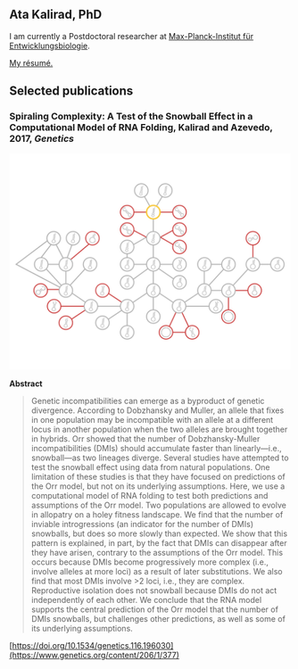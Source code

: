 ## Ata Kalirad, PhD

I am currently  a Postdoctoral researcher at [Max-Planck-Institut für Entwicklungsbiologie](). 

[My résumé.](Kalirad_CV_2021.pdf)

## Selected publications 

### Spiraling Complexity: A Test of the Snowball Effect in a Computational Model of RNA Folding, Kalirad and Azevedo, 2017, _Genetics_

![Image](Cover_LR.png)

**Abstract**

>Genetic incompatibilities can emerge as a byproduct of genetic divergence. According to Dobzhansky and Muller, an allele that fixes in one population may be incompatible with an allele at a different locus in another population when the two alleles are brought together in hybrids. Orr showed that the number of Dobzhansky-Muller incompatibilities (DMIs) should accumulate faster than linearly—i.e., snowball—as two lineages diverge. Several studies have attempted to test the snowball effect using data from natural populations. One limitation of these studies is that they have focused on predictions of the Orr model, but not on its underlying assumptions. Here, we use a computational model of RNA folding to test both predictions and assumptions of the Orr model. Two populations are allowed to evolve in allopatry on a holey fitness landscape. We find that the number of inviable introgressions (an indicator for the number of DMIs) snowballs, but does so more slowly than expected. We show that this pattern is explained, in part, by the fact that DMIs can disappear after they have arisen, contrary to the assumptions of the Orr model. This occurs because DMIs become progressively more complex (i.e., involve alleles at more loci) as a result of later substitutions. We also find that most DMIs involve >2 loci, i.e., they are complex. Reproductive isolation does not snowball because DMIs do not act independently of each other. We conclude that the RNA model supports the central prediction of the Orr model that the number of DMIs snowballs, but challenges other predictions, as well as some of its underlying assumptions.

[https://doi.org/10.1534/genetics.116.196030](https://www.genetics.org/content/206/1/377)



